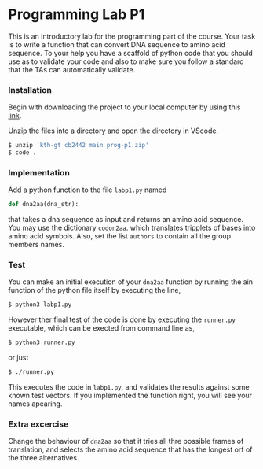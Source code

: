 # Programming Lab P1

This is an introductory lab for the programming part of the course.
Your task is to write a function that can convert DNA sequence to amino acid sequence.
To your help you have a scaffold of python code that you should use as to validate your code and also to make sure you follow a standard that the TAs can automatically validate.

### Installation

Begin with downloading the project to your local computer by using this [link](https://download-directory.github.io/?url=https%3A%2F%2Fgithub.com%2Fkth-gt%2Fcb2442%2Ftree%2Fmain%2Fprog%2Fp1). 


Unzip the files into a directory and open the directory in VScode. 
```bash
$ unzip 'kth-gt cb2442 main prog-p1.zip'
$ code .
```

### Implementation

Add a python function to the file `labp1.py` named

```python
def dna2aa(dna_str):
```

that takes a dna sequence as input and returns an amino acid sequence. You may use the dictionary `codon2aa`. which translates tripplets of bases into amino acid symbols.
Also, set the list `authors` to contain all the group members names.  

### Test

You can make an initial execution of your `dna2aa` function by running the ain function of the python file itself by executing the line,

```bash
$ python3 labp1.py
```

However ther final test of the code is done by executing the `runner.py` executable, which can be exected from command line as, 

```bash
$ python3 runner.py
```

or just

```bash
$ ./runner.py
```

This executes the code in `labp1.py`, and validates the results against some known test vectors.
If you implemented the function right, you will see your names apearing.

### Extra excercise

Change the behaviour of `dna2aa` so that it tries all thre possible frames of translation, and selects the amino acid sequence that has the longest orf of the three alternatives.